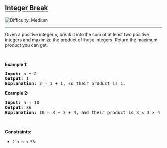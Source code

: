 <h2><a href="https://leetcode.com/problems/integer-break/">Integer Break</a></h2>
<img src="https://img.shields.io/badge/Difficulty-Medium-orange" alt="Difficulty: Medium" />
<hr>

<p>Given a positive integer <code>n</code>, break it into the sum of at least two positive integers and maximize the product of those integers. Return the maximum product you can get.</p>

<p>&nbsp;</p>

<p><strong class="example">Example 1:</strong></p>
<pre>
<strong>Input:</strong> n = 2
<strong>Output:</strong> 1
<strong>Explanation:</strong> 2 = 1 + 1, so their product is 1.
</pre>

<p><strong class="example">Example 2:</strong></p>
<pre>
<strong>Input:</strong> n = 10
<strong>Output:</strong> 36
<strong>Explanation:</strong> 10 = 3 + 3 + 4, and their product is 3 × 3 × 4 = 36.
</pre>

<p>&nbsp;</p>

<p><strong>Constraints:</strong></p>
<ul>
  <li><code>2 ≤ n ≤ 58</code></li>
</ul>
